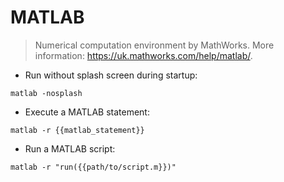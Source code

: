 # MATLAB

> Numerical computation environment by MathWorks.
> More information: <https://uk.mathworks.com/help/matlab/>.

- Run without splash screen during startup:

`matlab -nosplash`

- Execute a MATLAB statement:

`matlab -r {{matlab_statement}}`

- Run a MATLAB script:

`matlab -r "run({{path/to/script.m}})"`

